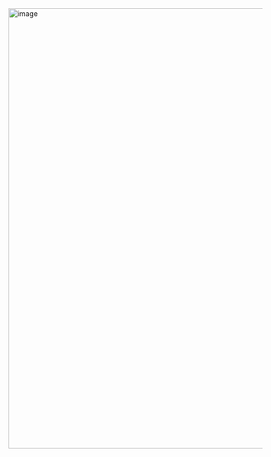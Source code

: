 <img width="678" height="874" alt="image" src="https://github.com/user-attachments/assets/f5362ea2-bb0d-46f1-8f64-923d35e28965" />
